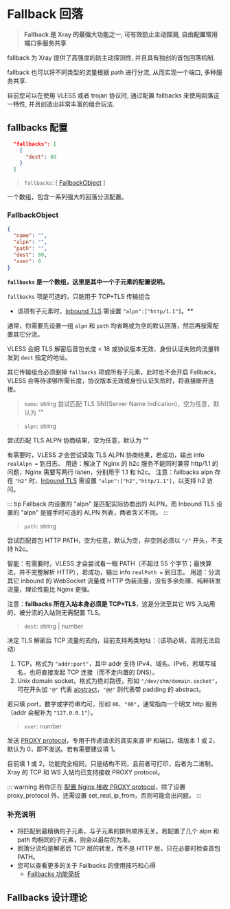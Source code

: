 # Fallback 回落

> **Fallback 是 Xray 的最强大功能之一, 可有效防止主动探测, 自由配置常用端口多服务共享**

fallback 为 Xray 提供了高强度的防主动探测性, 并且具有独创的首包回落机制.

fallback 也可以将不同类型的流量根据 path 进行分流, 从而实现一个端口, 多种服务共享.

目前您可以在使用 VLESS 或者 trojan 协议时, 通过配置 fallbacks 来使用回落这一特性,  并且创造出非常丰富的组合玩法.


## fallbacks 配置

```json
  "fallbacks": [
    {
      "dest": 80
    }
  ]
```

> `fallbacks`: \[ [FallbackObject](#fallbackobject) \]

一个数组，包含一系列强大的回落分流配置。

### FallbackObject

```json
{
  "name": "",
  "alpn": "",
  "path": "",
  "dest": 80,
  "xver": 0
}
```

**`fallbacks` 是一个数组，这里是其中一个子元素的配置说明。**

`fallbacks` 项是可选的，只能用于 TCP+TLS 传输组合

- 该项有子元素时，[Inbound TLS](../transport.md#tlsobject) 需设置 `"alpn":["http/1.1"]`。\*\*

通常，你需要先设置一组 `alpn` 和 `path` 均省略或为空的默认回落，然后再按需配置其它分流。

VLESS 会把 TLS 解密后首包长度 < 18 或协议版本无效、身份认证失败的流量转发到 `dest` 指定的地址。

其它传输组合必须删掉 `fallbacks` 项或所有子元素，此时也不会开启 Fallback，VLESS 会等待读够所需长度，协议版本无效或身份认证失败时，将直接断开连接。

> `name`: string
尝试匹配 TLS SNI(Server Name Indication)，空为任意，默认为 ""

> `alpn`: string

尝试匹配 TLS ALPN 协商结果，空为任意，默认为 ""

有需要时，VLESS 才会尝试读取 TLS ALPN 协商结果，若成功，输出 info `realAlpn =` 到日志。
用途：解决了 Nginx 的 h2c 服务不能同时兼容 http/1.1 的问题，Nginx 需要写两行 listen，分别用于 1.1 和 h2c。
注意：fallbacks alpn 存在 `"h2"` 时，[Inbound TLS](../transport.md#tlsobject) 需设置 `"alpn":["h2","http/1.1"]`，以支持 h2 访问。

::: tip
Fallback 内设置的 "alpn" 是匹配实际协商出的 ALPN，而 Inbound TLS 设置的 "alpn" 是握手时可选的 ALPN 列表，两者含义不同。
:::

> `path`: string

尝试匹配首包 HTTP PATH，空为任意，默认为空，非空则必须以 `"/"` 开头，不支持 h2c。

智能：有需要时，VLESS 才会尝试看一眼 PATH（不超过 55 个字节；最快算法，并不完整解析 HTTP），若成功，输出 info `realPath =` 到日志。
用途：分流其它 inbound 的 WebSocket 流量或 HTTP 伪装流量，没有多余处理、纯粹转发流量，理论性能比 Nginx 更强。

注意：**fallbacks 所在入站本身必须是 TCP+TLS**，这是分流至其它 WS 入站用的，被分流的入站则无需配置 TLS。

> `dest`: string | number

决定 TLS 解密后 TCP 流量的去向，目前支持两类地址：（该项必填，否则无法启动）

1. TCP，格式为 `"addr:port"`，其中 addr 支持 IPv4、域名、IPv6，若填写域名，也将直接发起 TCP 连接（而不走内置的 DNS）。
2. Unix domain socket，格式为绝对路径，形如 `"/dev/shm/domain.socket"`，可在开头加 `"@"` 代表 [abstract](https://www.man7.org/linux/man-pages/man7/unix.7.html)，`"@@"` 则代表带 padding 的 abstract。

若只填 port，数字或字符串均可，形如 `80`、`"80"`，通常指向一个明文 http 服务（addr 会被补为 `"127.0.0.1"`）。

> `xver`: number

发送 [PROXY protocol](https://www.haproxy.org/download/2.2/doc/proxy-protocol.txt)，专用于传递请求的真实来源 IP 和端口，填版本 1 或 2，默认为 0，即不发送。若有需要建议填 1。

目前填 1 或 2，功能完全相同，只是结构不同，且前者可打印，后者为二进制。Xray 的 TCP 和 WS 入站均已支持接收 PROXY protocol。


::: warning
若你正在 [配置 Nginx 接收 PROXY protocol](https://docs.nginx.com/nginx/admin-guide/load-balancer/using-proxy-protocol/#configuring-nginx-to-accept-the-proxy-protocol)，除了设置 proxy_protocol 外，还需设置 set_real_ip_from，否则可能会出问题。
:::


### 补充说明

- 将匹配到最精确的子元素，与子元素的排列顺序无关。若配置了几个 alpn 和 path 均相同的子元素，则会以最后的为准。
- 回落分流均是解密后 TCP 层的转发，而不是 HTTP 层，只在必要时检查首包 PATH。
- 您可以查看更多的关于 Fallbacks 的使用技巧和心得
  - [Fallbacks 功能简析](../documents/level-1/fallbacks-lv1)


## Fallbacks 设计理论 <Badge text="WIP" type="warning"/>

